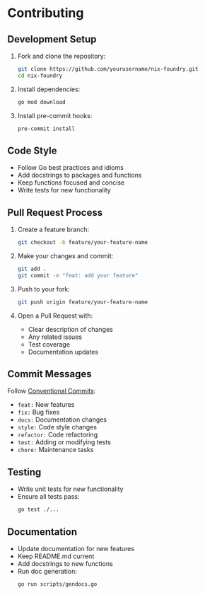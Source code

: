 # Contributing

## Development Setup

1. Fork and clone the repository:
   ```bash
   git clone https://github.com/yourusername/nix-foundry.git
   cd nix-foundry
   ```

2. Install dependencies:
   ```bash
   go mod download
   ```

3. Install pre-commit hooks:
   ```bash
   pre-commit install
   ```

## Code Style

- Follow Go best practices and idioms
- Add docstrings to packages and functions
- Keep functions focused and concise
- Write tests for new functionality

## Pull Request Process

1. Create a feature branch:
   ```bash
   git checkout -b feature/your-feature-name
   ```

2. Make your changes and commit:
   ```bash
   git add .
   git commit -m "feat: add your feature"
   ```

3. Push to your fork:
   ```bash
   git push origin feature/your-feature-name
   ```

4. Open a Pull Request with:
   - Clear description of changes
   - Any related issues
   - Test coverage
   - Documentation updates

## Commit Messages

Follow [Conventional Commits](https://www.conventionalcommits.org/):

- `feat:` New features
- `fix:` Bug fixes
- `docs:` Documentation changes
- `style:` Code style changes
- `refactor:` Code refactoring
- `test:` Adding or modifying tests
- `chore:` Maintenance tasks

## Testing

- Write unit tests for new functionality
- Ensure all tests pass:
  ```bash
  go test ./...
  ```

## Documentation

- Update documentation for new features
- Keep README.md current
- Add docstrings to new functions
- Run doc generation:
  ```bash
  go run scripts/gendocs.go
